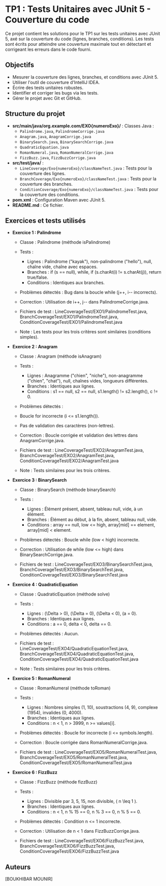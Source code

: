 # TP1 : Tests Unitaires avec JUnit 5 - Couverture du code

Ce projet contient les solutions pour le TP1 sur les tests unitaires avec JUnit 5, axé sur la couverture du code (lignes, branches, conditions). Les tests sont écrits pour atteindre une couverture maximale tout en détectant et corrigeant les erreurs dans le code fourni.

## Objectifs
- Mesurer la couverture des lignes, branches, et conditions avec JUnit 5.
- Utiliser l'outil de couverture d'IntelliJ IDEA.
- Écrire des tests unitaires robustes.
- Identifier et corriger les bugs via les tests.
- Gérer le projet avec Git et GitHub.

## Structure du projet
- **src/main/java/org.example.com/EXO{numeroExo}/** : Classes Java :
  - `Palindrome.java`, `PalindromeCorrige.java`
  - `Anagram.java`, `AnagramCorrige.java`
  - `BinarySearch.java`, `BinarySearchCorrige.java`
  - `QuadraticEquation.java`
  - `RomanNumeral.java`, `RomanNumeralCorrige.java`
  - `FizzBuzz.java`, `FizzBuzzCorrige.java`
- **src/test/java/** :
  - `LineCoverage/Exo{numeroExo}/classNameTest.java` : Tests pour la couverture des lignes.
  - `BranchCoverage/Exo{numeroExo}/classNameTest.java` : Tests pour la couverture des branches.
  - `ConditionCoverage/Exo{numeroExo}/classNameTest.java` : Tests pour la couverture des conditions.
- **pom.xml** : Configuration Maven avec JUnit 5.
- **README.md** : Ce fichier.

## Exercices et tests utilisés
- **Exercice 1 : Palindrome**
  - Classe : Palindrome (méthode isPalindrome)
  - Tests :
    - Lignes : Palindrome ("kayak"), non-palindrome ("hello"), null, chaîne vide, chaîne avec espaces.
    - Branches : if (s == null), while, if (s.charAt(i) != s.charAt(j)), return true/false.
    - Conditions : Identiques aux branches.

  - Problèmes détectés : Bug dans la boucle while (j++, i-- incorrects).
  - Correction : Utilisation de i++, j-- dans PalindromeCorrige.java.
  - Fichiers de test : LineCoverageTest/EXO1/PalindromeTest.java, BranchCoverageTest/EXO1/PalindromeTest.java, ConditionCoverageTest/EXO1/PalindromeTest.java
  - Note : Les tests pour les trois critères sont similaires (conditions simples).


- **Exercice 2 : Anagram**

  - Classe : Anagram (méthode isAnagram)
  - Tests :
    - Lignes : Anagramme ("chien", "niche"), non-anagramme ("chien", "chat"), null, chaînes vides, longueurs différentes.
    - Branches : Identiques aux lignes.
    - Conditions : s1 == null, s2 == null, s1.length() != s2.length(), c != 0.

  - Problèmes détectés :
  - Boucle for incorrecte (i <= s1.length()).
  - Pas de validation des caractères (non-lettres).

  - Correction : Boucle corrigée et validation des lettres dans AnagramCorrige.java.
  - Fichiers de test : LineCoverageTest/EXO2/AnagramTest.java, BranchCoverageTest/EXO2/AnagramTest.java, ConditionCoverageTest/EXO2/AnagramTest.java
  - Note : Tests similaires pour les trois critères.


- **Exercice 3 : BinarySearch**

  - Classe : BinarySearch (méthode binarySearch)
  - Tests :
    - Lignes : Élément présent, absent, tableau null, vide, à un élément.
    - Branches : Élément au début, à la fin, absent, tableau null, vide.
    - Conditions : array == null, low <= high, array[mid] == element, array[mid] < element.

  - Problèmes détectés : Boucle while (low < high) incorrecte.
  - Correction : Utilisation de while (low <= high) dans BinarySearchCorrige.java.
  - Fichiers de test : LineCoverageTest/EXO3/BinarySearchTest.java, BranchCoverageTest/EXO3/BinarySearchTest.java, ConditionCoverageTest/EXO3/BinarySearchTest.java


- **Exercice 4 : QuadraticEquation**

  - Classe : QuadraticEquation (méthode solve)
  - Tests :
    - Lignes : (\Delta > 0), (\Delta = 0), (\Delta < 0), (a = 0).
    - Branches : Identiques aux lignes.
    - Conditions : a == 0, delta < 0, delta == 0.

  - Problèmes détectés : Aucun.
  - Fichiers de test : LineCoverageTest/EXO4/QuadraticEquationTest.java, BranchCoverageTest/EXO4/QuadraticEquationTest.java, ConditionCoverageTest/EXO4/QuadraticEquationTest.java
  - Note : Tests similaires pour les trois critères.


- **Exercice 5 : RomanNumeral**

  - Classe : RomanNumeral (méthode toRoman)
  - Tests :
    - Lignes : Nombres simples (1, 10), soustractions (4, 9), complexe (1954), invalides (0, 4000).
    - Branches : Identiques aux lignes.
    - Conditions : n < 1, n > 3999, n >= values[i].

  - Problèmes détectés : Boucle for incorrecte (i <= symbols.length).
  - Correction : Boucle corrigée dans RomanNumeralCorrige.java.
  - Fichiers de test : LineCoverageTest/EXO5/RomanNumeralTest.java, BranchCoverageTest/EXO5/RomanNumeralTest.java, ConditionCoverageTest/EXO5/RomanNumeralTest.java


- **Exercice 6 : FizzBuzz**

  - Classe : FizzBuzz (méthode fizzBuzz)
  - Tests :
    - Lignes : Divisible par 3, 5, 15, non divisible, ( n \leq 1 ).
    - Branches : Identiques aux lignes.
    - Conditions : n < 1, n % 15 == 0, n % 3 == 0, n % 5 == 0.

  - Problèmes détectés : Condition n <= 1 incorrecte.
  - Correction : Utilisation de n < 1 dans FizzBuzzCorrige.java.
  - Fichiers de test : LineCoverageTest/EXO6/FizzBuzzTest.java, BranchCoverageTest/EXO6/FizzBuzzTest.java, ConditionCoverageTest/EXO6/FizzBuzzTest.java


## Auteurs
[BOUKHIBAR MOUNIR]
